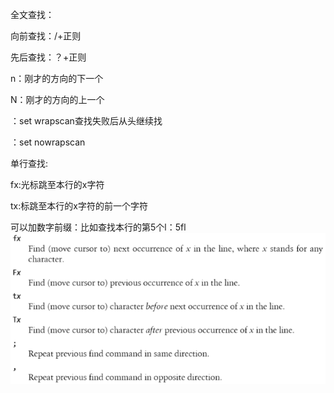 全文查找：

向前查找：/+正则

先后查找：？+正则



n：刚才的方向的下一个

N：刚才的方向的上一个



：set wrapscan查找失败后从头继续找

：set nowrapscan



单行查找:

fx:光标跳至本行的x字符

tx:标跳至本行的x字符的前一个字符

可以加数字前缀：比如查找本行的第5个l：5fl![](/assets/imsdsport.png)

